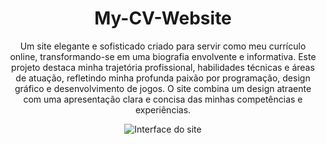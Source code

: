 <div align="center">

# My-CV-Website

Um site elegante e sofisticado criado para servir como meu currículo online, transformando-se em uma biografia envolvente e informativa. Este projeto destaca minha trajetória profissional, habilidades técnicas e áreas de atuação, refletindo minha profunda paixão por programação, design gráfico e desenvolvimento de jogos. O site combina um design atraente com uma apresentação clara e concisa das minhas competências e experiências.

![Interface do site](img/interface.gif)
</div>
